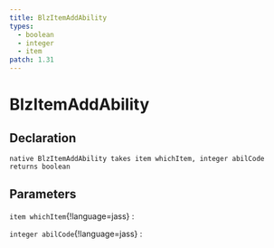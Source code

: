 ```yaml
---
title: BlzItemAddAbility
types:
  - boolean
  - integer
  - item
patch: 1.31
---
```


# BlzItemAddAbility

## Declaration

```jass
native BlzItemAddAbility takes item whichItem, integer abilCode returns boolean
```

## Parameters
`item whichItem`{!language=jass}
: 

`integer abilCode`{!language=jass}
: 
